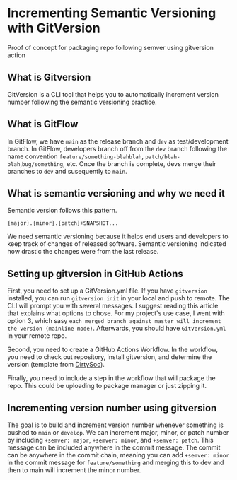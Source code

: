 # Incrementing Semantic Versioning with GitVersion
Proof of concept for packaging repo following semver using gitversion action

## What is Gitversion
GitVersion is a CLI tool that helps you to automatically increment version number following the semantic versioning practice.

## What is GitFlow
In GitFlow, we have `main` as the release branch and `dev` as test/development branch. In GitFlow, developers branch off from the `dev` branch following the name convention `feature/something-blahblah`, `patch/blah-blah`,`bug/something`, etc. Once the branch is complete, devs merge their branches to `dev` and susequently to `main`. 

## What is semantic versioning and why we need it
Semantic version follows this pattern.
```
{major}.{minor}.{patch}+SNAPSHOT...
```
We need semantic versioning because it helps end users and developers to keep track of changes of released software. Semantic versioning indicated how drastic the changes were from the last release.

## Setting up gitversion in GitHub Actions
First, you need to set up a GitVersion.yml file. If you have `gitversion` installed, you can run `gitversion init` in your local and push to remote. The CLI will prompt you with several messages. I suggest reading this article that explains what options to chose. For my project's use case, I went with option 3, which sasy `each merged branch against master will increment the version (mainline mode)`. Afterwards, you should have `GitVersion.yml` in your remote repo.

Second, you need to create a GitHub Actions Workflow. In the workflow, you need to check out repository, install gitversion, and determine the version (template from [DirtySoc](https://github.com/DirtySoc/learn-go-with-tests/blob/master/.github/workflows/github-actions-demo.yml)). 

Finally, you need to include a step in the workflow that will package the repo. This could be uploading to package manager or just zipping it.

## Incrementing version number using gitversion
The goal is to build and increment version number whenever something is pushed to `main` or `develop`. We can increment major, minor, or patch number by including `+semver: major`, `+semver: minor`, and `+semver: patch`. This message can be included anywhere in the commit message. The commit can be anywhere in the commit chain, meaning you can add `+semver: minor` in the commit message for `feature/something` and merging this to dev and then to main will increment the minor number.
